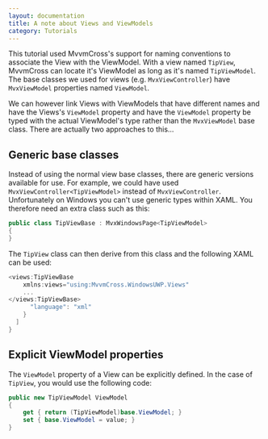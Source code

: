 ```yaml
---
layout: documentation
title: A note about Views and ViewModels
category: Tutorials
---
```

This tutorial used MvvmCross's support for naming conventions to associate the View with the ViewModel.  With a view named `TipView`, MvvmCross can locate it's ViewModel as long as it's named `TipViewModel`.  The base classes we used for views (e.g. `MvxViewController`) have `MvxViewModel` properties named `ViewModel`.  

We can however link Views with ViewModels that have different names and have the Views's `ViewModel` property and have the `ViewModel` property be typed with the actual ViewModel's type rather than the `MvxViewModel` base class.  There are actually two approaches to this...


## Generic base classes

Instead of using the normal view base classes, there are generic versions available for use.  For example, we could have used `MvxViewController<TipViewModel>` instead of `MvxViewController`.  Unfortunately on Windows you can't use generic types within XAML.  You therefore need an extra class such as this:


```c# 
public class TipViewBase : MvxWindowsPage<TipViewModel>
{
}
```
The `TipView` class can then derive from this class and the following XAML can be used:
```c# 
<views:TipViewBase
    xmlns:views="using:MvvmCross.WindowsUWP.Views"
    ...
</views:TipViewBase>
      "language": "xml"
    }
  ]
}
```

## Explicit ViewModel properties

The `ViewModel` property of a View can be explicitly defined.  In the case of `TipView`, you would use the following code:
```c# 
public new TipViewModel ViewModel
{
    get { return (TipViewModel)base.ViewModel; }
    set { base.ViewModel = value; }
}
```